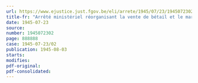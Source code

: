 ```yaml
---
url: https://www.ejustice.just.fgov.be/eli/arrete/1945/07/23/1945072302/justel
title-fr: "Arrêté ministériel réorganisant la vente de bétail et le marche de bétail d'abatage (abrogé par AM 26-01-1948)"
date: 1945-07-23
source:
number: 1945072302
page: 888888
case: 1945-07-23/02
publication: 1945-08-03
starts:
modifies:
pdf-original:
pdf-consolidated:
---
```


